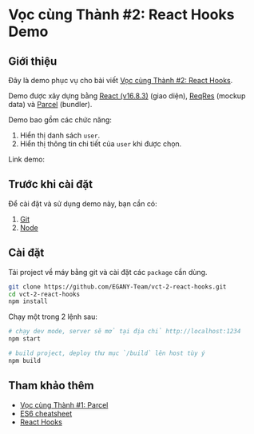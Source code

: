 # Vọc cùng Thành #2: React Hooks Demo

## Giới thiệu

Đây là demo phục vụ cho bài viết [Vọc cùng Thành #2: React Hooks](https://devnow.vn/?p=2547).

Demo được xây dựng bằng [React (v16.8.3)](http://reactjs.org/) (giao diện), [ReqRes](https://reqres.in/) (mockup data) và [Parcel](http://parceljs.org/) (bundler).

Demo bao gồm các chức năng:

1. Hiển thị danh sách `user`.
2. Hiển thị thông tin chi tiết của `user` khi được chọn.

Link demo: 

## Trước khi cài đặt

Để cài đặt và sử dụng demo này, bạn cần có:

1. [Git](https://git-scm.com/)
2. [Node](http://nodejs.org/)

## Cài đặt

Tải project về máy bằng git và cài đặt các `package` cần dùng.

```bash
git clone https://github.com/EGANY-Team/vct-2-react-hooks.git
cd vct-2-react-hooks
npm install
```

Chạy một trong 2 lệnh sau:

```bash
# chạy dev mode, server sẽ mở tại địa chỉ http://localhost:1234
npm start

# build project, deploy thư mục `/build` lên host tùy ý
npm build
```

## Tham khảo thêm

- [Vọc cùng Thành #1: Parcel](https://devnow.vn/voc-cung-thanh-1-parcel.html)
- [ES6 cheatsheet](https://devhints.io/es6)
- [React Hooks](https://reactjs.org/docs/hooks-intro.html)
